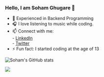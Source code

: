 ### Hello, I am Soham Ghugare 👋


- 🔭 Experienced in Backend Programming
- 🎧 I love listening to music while coding.
- 📫 Connect with me: </br>
        - [LinkedIn](https://www.linkedin.com/in/soham-ghugare) <br>
        - [Twitter]() <br>
- ⚡ Fun fact: I started coding at the age of 13

![Soham's GitHub stats](https://github-readme-stats.vercel.app/api?username=SohamGhugare&include_all_commits=true)


![](https://komarev.com/ghpvc/?username=SohamGhugare)


